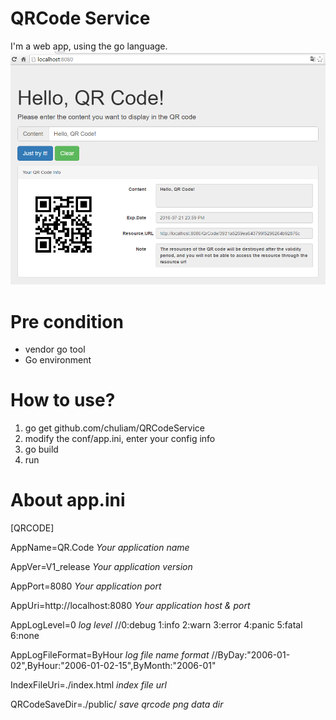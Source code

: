 # QRCode Service
 I'm a web app, using the go language.
 ![image](https://raw.githubusercontent.com/chuliam/QRCodeService/master/resource/demo.png)
 
# Pre condition
- vendor go tool
- Go environment

# How to use?
1. go get github.com/chuliam/QRCodeService
2. modify the conf/app.ini, enter your config info
3. go build
4. run

# About app.ini
[QRCODE]

AppName=QR.Code *Your application name*

AppVer=V1_release *Your application version*

AppPort=8080 *Your application port*

AppUri=http://localhost:8080 *Your application host & port*

AppLogLevel=0 *log level*
//0:debug 1:info 2:warn 3:error 4:panic 5:fatal 6:none

AppLogFileFormat=ByHour *log file name format*
//ByDay:"2006-01-02",ByHour:"2006-01-02-15",ByMonth:"2006-01"

IndexFileUri=./index.html *index file url*

QRCodeSaveDir=./public/ *save qrcode png data dir*
